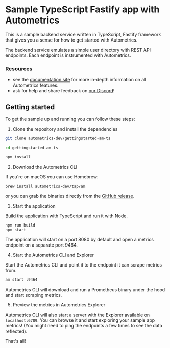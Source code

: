 # Sample TypeScript Fastify app with Autometrics
This is a sample backend service written in TypeScript, Fastify framework that gives you a sense for how to get started with Autometrics.

The backend service emulates a simple user directory with REST API endpoints. Each endpoint is instrumented with Autometrics.

### Resources

- see the [documentation site](https://docs.autometrics.dev) for more in-depth information on all Autometrics features.
- ask for help and share feedback on [our Discord](https://discord.com/invite/MJr7pYzZQ4)!

## Getting started

To get the sample up and running you can follow these steps:

1. Clone the repository and install the dependencies

```bash
git clone autometrics-dev/gettingstarted-am-ts

cd gettingstarted-am-ts

npm install
```

2. Download the Autometrics CLI

If you're on macOS you can use Homebrew:

```bash
brew install autometrics-dev/tap/am
```

or you can grab the binaries directly from the [GitHub release](https://github.com/autometrics-dev/am/releases/).

3. Start the application

Build the application with TypeScript and run it with Node.

```bash
npm run build
npm start
```

The application will start on a port 8080 by default and open a metrics endpoint on a separate port 9464.

4. Start the Autometrics CLI and Explorer

Start the Autometrics CLI and point it to the endpoint it can scrape metrics from.

```bash
am start :9464
```

Autometrics CLI will download and run a Prometheus binary under the hood and start scraping metrics.

5. Preview the metrics in Autometrics Explorer

Autometrics CLI will also start a server with the Explorer available on `localhost:6789`. You can browse it and start exploring your sample app metrics! (You might need to ping the endpoints a few times to see the data reflected).

That's all!
